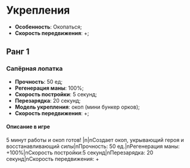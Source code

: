 # Укрепления

* **Особенность**: Окопаться;
* **Скорость передвижения**: +;

## Ранг 1

### Сапёрная лопатка

* **Прочность**: 50 ед;
* **Регенерация маны**: 100%;
* **Скорость постройки**: 5 секунд;
* **Перезарядка**: 20 секунд;
* **Модель укрепления**: окоп (мини бункер орков);
* **Скорость передвижения**: +;

#### Описание в игре
5 минут работы и окоп готов! |n|nСоздает окоп, укрывающий героя и восстанавливающий силы|nПрочность: 50 ед.|nРегенерация маны: +100%|nСкорость постройки:5 секунд|nПерезарядка: 20 секунд|nСкорость передвижения: +